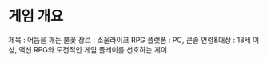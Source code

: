 # 게임 개요
  제목 : 어둠을 깨는 불꽃
  장르 : 소울라이크 RPG
  플랫폼 : PC, 콘솔
  연령&대상 : 18세 이상, 액션 RPG와 도전적인 게임 플레이를 선호하는 게이
